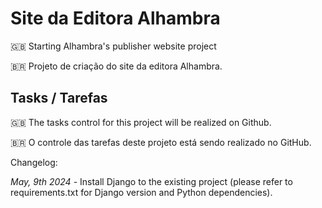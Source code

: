 # Site da Editora Alhambra

🇬🇧 Starting Alhambra's publisher website project

🇧🇷 Projeto de criação do site da editora Alhambra.

## Tasks / Tarefas
🇬🇧 The tasks control for this project will be realized on Github.

🇧🇷 O controle das tarefas deste projeto está sendo realizado no GitHub.

Changelog:

*May, 9th 2024* - Install Django to the existing project (please refer to requirements.txt for Django version and Python dependencies).


